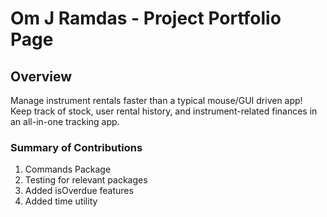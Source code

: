 # Om J Ramdas - Project Portfolio Page

## Overview

Manage instrument rentals faster than a typical mouse/GUI driven app! Keep track of stock, user rental history, and
instrument-related finances in an all-in-one tracking app.

### Summary of Contributions

1. Commands Package
2. Testing for relevant packages
3. Added isOverdue features
4. Added time utility
